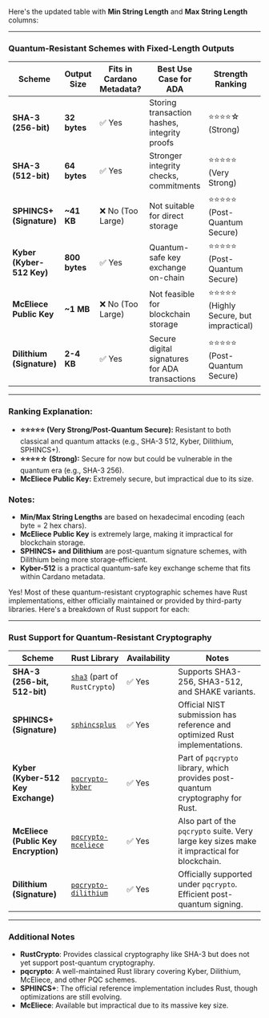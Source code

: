 Here's the updated table with **Min String Length** and **Max String Length** columns:  

---

### **Quantum-Resistant Schemes with Fixed-Length Outputs**
| **Scheme** | **Output Size** | **Fits in Cardano Metadata?** | **Best Use Case for ADA** | **Strength Ranking** | **Min String Length** | **Max String Length** | **Example Output String** |
|------------|---------------|----------------------------|---------------------------|----------------------|-------------------|-------------------|---------------------------|
| **SHA-3 (256-bit)** | **32 bytes** | ✅ Yes | Storing transaction hashes, integrity proofs | ⭐⭐⭐⭐☆ (Strong) | 64 chars | 64 chars | `3a5d5e4f9c1a...d91e4f88d8b7` |
| **SHA-3 (512-bit)** | **64 bytes** | ✅ Yes | Stronger integrity checks, commitments | ⭐⭐⭐⭐⭐ (Very Strong) | 128 chars | 128 chars | `4a7f572c8d9b...1a3e6f5b2c7a` |
| **SPHINCS+ (Signature)** | **~41 KB** | ❌ No (Too Large) | Not suitable for direct storage | ⭐⭐⭐⭐⭐ (Post-Quantum Secure) | 100,000+ chars | 100,000+ chars | `F9A3C7D4B... (truncated)` |
| **Kyber (Kyber-512 Key)** | **800 bytes** | ✅ Yes | Quantum-safe key exchange on-chain | ⭐⭐⭐⭐⭐ (Post-Quantum Secure) | 1,600 chars | 1,600 chars | `d8f3b27c91a2...f5c8d7e4b3a1` |
| **McEliece Public Key** | **~1 MB** | ❌ No (Too Large) | Not feasible for blockchain storage | ⭐⭐⭐⭐⭐ (Highly Secure, but impractical) | 2,000,000+ chars | 2,000,000+ chars | `E4F1C2D7A3B9... (truncated)` |
| **Dilithium (Signature)** | **2-4 KB** | ✅ Yes | Secure digital signatures for ADA transactions | ⭐⭐⭐⭐⭐ (Post-Quantum Secure) | 4,000 chars | 8,000 chars | `c4d7e1f2a3b8... (truncated)` |

---

### **Ranking Explanation:**
- **⭐⭐⭐⭐⭐ (Very Strong/Post-Quantum Secure):** Resistant to both classical and quantum attacks (e.g., SHA-3 512, Kyber, Dilithium, SPHINCS+).
- **⭐⭐⭐⭐☆ (Strong):** Secure for now but could be vulnerable in the quantum era (e.g., SHA-3 256).
- **McEliece Public Key:** Extremely secure, but impractical due to its size.

### **Notes:**
- **Min/Max String Lengths** are based on hexadecimal encoding (each byte = 2 hex chars).  
- **McEliece Public Key** is extremely large, making it impractical for blockchain storage.  
- **SPHINCS+ and Dilithium** are post-quantum signature schemes, with Dilithium being more storage-efficient.  
- **Kyber-512** is a practical quantum-safe key exchange scheme that fits within Cardano metadata.  

Yes! Most of these quantum-resistant cryptographic schemes have Rust implementations, either officially maintained or provided by third-party libraries. Here's a breakdown of Rust support for each:

---

### **Rust Support for Quantum-Resistant Cryptography**
| **Scheme** | **Rust Library** | **Availability** | **Notes** |
|------------|-----------------|------------------|-----------|
| **SHA-3 (256-bit, 512-bit)** | [`sha3`](https://crates.io/crates/sha3) (part of `RustCrypto`) | ✅ Yes | Supports SHA3-256, SHA3-512, and SHAKE variants. |
| **SPHINCS+ (Signature)** | [`sphincsplus`](https://github.com/sphincs/sphincsplus) | ✅ Yes | Official NIST submission has reference and optimized Rust implementations. |
| **Kyber (Kyber-512 Key Exchange)** | [`pqcrypto-kyber`](https://crates.io/crates/pqcrypto-kyber) | ✅ Yes | Part of `pqcrypto` library, which provides post-quantum cryptography for Rust. |
| **McEliece (Public Key Encryption)** | [`pqcrypto-mceliece`](https://crates.io/crates/pqcrypto-mceliece) | ✅ Yes | Also part of the `pqcrypto` suite. Very large key sizes make it impractical for blockchain. |
| **Dilithium (Signature)** | [`pqcrypto-dilithium`](https://crates.io/crates/pqcrypto-dilithium) | ✅ Yes | Officially supported under `pqcrypto`. Efficient post-quantum signing. |

---

### **Additional Notes**
- **RustCrypto**: Provides classical cryptography like SHA-3 but does not yet support post-quantum cryptography.
- **pqcrypto**: A well-maintained Rust library covering Kyber, Dilithium, McEliece, and other PQC schemes.
- **SPHINCS+**: The official reference implementation includes Rust, though optimizations are still evolving.
- **McEliece**: Available but impractical due to its massive key size.

 
